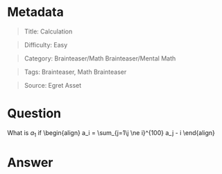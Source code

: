 # Metadata
> Title: Calculation

> Difficulty: Easy

> Category: Brainteaser/Math Brainteaser/Mental Math

> Tags: Brainteaser, Math Brainteaser

> Source: Egret Asset

# Question
What is $a_1$ if
\begin{align}
    a_i = \sum_{j=1\\j \ne i}^{100} a_j - i
\end{align}

# Answer

